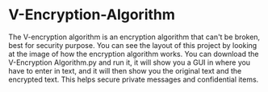 # V-Encryption-Algorithm
The V-encryption algorithm is an encryption algorithm that can't be broken, best for security purpose. You can see the layout of this project by looking at the image of how the encryption algorithm works. You can download the V-Encryption Algorithm.py and run it, it will show you a GUI in where you have to enter in text, and it will then show you the original text and the encrypted text. This helps secure private messages and confidential items.
